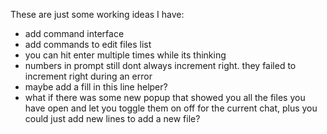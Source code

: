 These are just some working ideas I have:

- add command interface
- add commands to edit files list
- you can hit enter multiple times while its thinking
- numbers in prompt still dont always increment right. they failed to increment right during an error
- maybe add a fill in this line helper?
- what if there was some new popup that showed you all the files you have open and let you toggle them on off for the current chat, plus you could just add new lines to add a new file?
